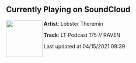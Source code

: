 ## Currently Playing on SoundCloud

[<img align="left" width="100" src="https://i1.sndcdn.com/artworks-tgY0meCwfAeCbeCz-xT9khw-t500x500.jpg">](https://soundcloud.com/lobster-theremin/lt-podcast-175-raven)

**Artist**: Lobster Theremin 

**Track**: LT Podcast 175 // RAVEN

Last updated at 04/15/2021 09:39
